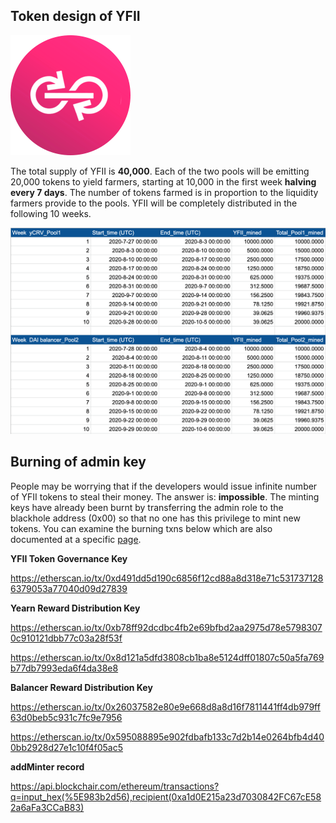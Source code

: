## Token design of YFII 

![LOGO](./img/logo.png ':size=20%')

The total supply of YFII is **40,000**. Each of the two pools will be emitting 20,000 tokens to yield farmers, starting at 10,000 in the first week **halving every 7 days**. The number of tokens farmed is in proportion to the liquidity farmers provide to the pools. YFII will be completely distributed in the following 10 weeks.

![](./img/halvingModel.png ':size=90%')


## Burning of admin key

People may be worrying that if the developers would issue infinite number of YFII tokens to steal their money. The answer is: **impossible**. The minting keys have already been burnt by transferring the admin role to the blackhole address (0x00) so that no one has this privilege to mint new tokens. You can examine the burning txns below which are also documented at a specific [page](https://burn.yfii.finance/).

**YFII Token Governance Key**

https://etherscan.io/tx/0xd491dd5d190c6856f12cd88a8d318e71c5317371286379053a77040d09d27839

**Yearn Reward Distribution Key**

https://etherscan.io/tx/0xb78ff92dcdbc4fb2e69bfbd2aa2975d78e57983070c910121dbb77c03a28f53f

https://etherscan.io/tx/0x8d121a5dfd3808cb1ba8e5124dff01807c50a5fa769b77db7993eda6f4da38e8

**Balancer Reward Distribution Key**

https://etherscan.io/tx/0x26037582e80e9e668d8a8d16f7811441ff4db979ff63d0beb5c931c7fc9e7956

https://etherscan.io/tx/0x595088895e902fdbafb133c7d2b14e0264bfb4d400bb2928d27e1c10f4f05ac5

**addMinter record**

https://api.blockchair.com/ethereum/transactions?q=input_hex(%5E983b2d56),recipient(0xa1d0E215a23d7030842FC67cE582a6aFa3CCaB83)